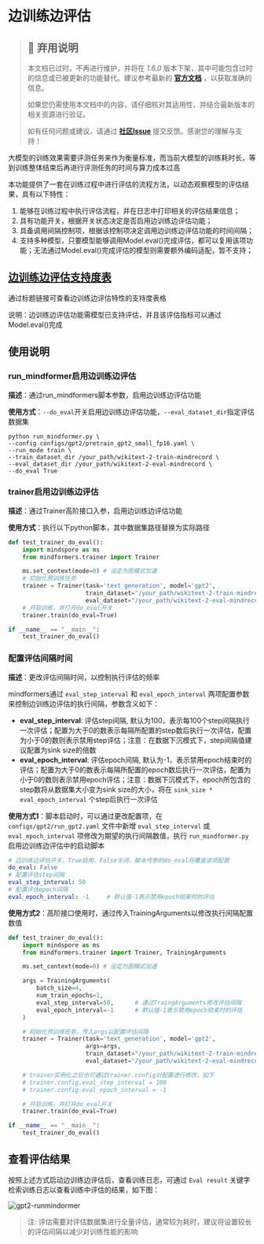 # 边训练边评估

> ## 🚨 弃用说明
>
> 本文档已过时，不再进行维护，并将在 *1.6.0* 版本下架，其中可能包含过时的信息或已被更新的功能替代。建议参考最新的 **[官方文档](https://www.mindspore.cn/mindformers/docs/zh-CN/r1.5.0/index.html)** ，以获取准确的信息。
>
> 如果您仍需使用本文档中的内容，请仔细核对其适用性，并结合最新版本的相关资源进行验证。
>
> 如有任何问题或建议，请通过 **[社区Issue](https://gitee.com/mindspore/mindformers/issues/new)** 提交反馈。感谢您的理解与支持！

大模型的训练效果需要评测任务来作为衡量标准，而当前大模型的训练耗时长，等到训练整体结束后再进行评测任务的时间与算力成本过高

本功能提供了一套在训练过程中进行评估的流程方法，以动态观察模型的评估结果，具有以下特性：

1. 能够在训练过程中执行评估流程，并在日志中打印相关的评估结果信息；
2. 具有功能开关，根据开关状态决定是否启用边训练边评估功能；
3. 具备调用间隔控制项，根据该控制项决定调用边训练边评估功能的时间间隔；
4. 支持多种模型，只要模型能够调用Model.eval()完成评估，都可以复用该项功能；无法通过Model.eval()完成评估的模型则需要额外编码适配，暂不支持；

## [边训练边评估支持度表](../model_support_list.md#边训练边评估支持度表)

通过标题链接可查看边训练边评估特性的支持度表格

说明：边训练边评估功能需模型已支持评估，并且该评估指标可以通过Model.eval()完成

## 使用说明

### run_mindformer启用边训练边评估

**描述**：通过run_mindformers脚本参数，启用边训练边评估功能

**使用方式**：`--do_eval`开关启用边训练边评估功能，`--eval_dataset_dir`指定评估数据集

```shell
python run_mindformer.py \
--config configs/gpt2/pretrain_gpt2_small_fp16.yaml \
--run_mode train \
--train_dataset_dir /your_path/wikitext-2-train-mindrecord \
--eval_dataset_dir /your_path/wikitext-2-eval-mindrecord \
--do_eval True
```

### trainer启用边训练边评估

**描述**：通过Trainer高阶接口入参，启用边训练边评估功能

**使用方式**：执行以下python脚本，其中数据集路径替换为实际路径

```python
def test_trainer_do_eval():
    import mindspore as ms
    from mindformers.trainer import Trainer

    ms.set_context(mode=0) # 设定为图模式加速
    # 初始化预训练任务
    trainer = Trainer(task='text_generation', model='gpt2',
                      train_dataset="/your_path/wikitext-2-train-mindrecord",
                      eval_dataset="/your_path/wikitext-2-eval-mindrecord")
    # 开启训练，并打开do_eval开关
    trainer.train(do_eval=True)

if __name__ == "__main__":
    test_trainer_do_eval()
```

### 配置评估间隔时间

**描述**：更改评估间隔时间，以控制执行评估的频率

mindformers通过 `eval_step_interval` 和 `eval_epoch_interval` 两项配置参数来控制边训练边评估的执行间隔，参数含义如下：

- **eval_step_interval**: 评估step间隔, 默认为100，表示每100个step间隔执行一次评估；配置为大于0的数表示每隔所配置的step数后执行一次评估，配置为小于0的数则表示禁用step评估；注意：在数据下沉模式下，step间隔值建议配置为sink size的倍数
- **eval_epoch_interval**: 评估epoch间隔, 默认为-1，表示禁用epoch结束时的评估；配置为大于0的数表示每隔所配置的epoch数后执行一次评估，配置为小于0的数则表示禁用epoch评估；注意：数据下沉模式下，epoch所包含的step数将从数据集大小变为sink size的大小，将在 `sink_size * eval_epoch_interval` 个step后执行一次评估

**使用方式1**：脚本启动时，可以通过更改配置项，在 `configs/gpt2/run_gpt2.yaml` 文件中新增 `eval_step_interval` 或 `eval_epoch_interval` 项修改为期望的执行间隔数值，执行 `run_mindformer.py` 启用边训练边评估中的启动脚本

```yaml
# 边训练边评估开关，True启用，False关闭，脚本传参的do_eval将覆盖该项配置
do_eval: False
# 配置评估step间隔
eval_step_interval: 50
# 配置评估epoch间隔
eval_epoch_interval: -1     # 默认值-1表示禁用epoch结束时的评估
```

**使用方式2**：高阶接口使用时，通过传入TrainingArguments以修改执行间隔配置数值

```python
def test_trainer_do_eval():
    import mindspore as ms
    from mindformers.trainer import Trainer, TrainingArguments

    ms.set_context(mode=0) # 设定为图模式加速

    args = TrainingArguments(
        batch_size=4,
        num_train_epochs=1,
        eval_step_interval=50,      # 通过TraingArguments修改评估间隔
        eval_epoch_interval=-1      # 默认值-1表示禁用epoch结束时的评估
    )

    # 初始化预训练任务，传入args以配置评估间隔
    trainer = Trainer(task='text_generation', model='gpt2',
                      args=args,
                      train_dataset="/your_path/wikitext-2-train-mindrecord",
                      eval_dataset="/your_path/wikitext-2-eval-mindrecord")

    # trainer实例化之后也可通过trainer.config对配置进行修改，如下
    # trainer.config.eval_step_interval = 100
    # trainer.config.eval_epoch_interval = -1

    # 开启训练，并打开do_eval开关
    trainer.train(do_eval=True)

if __name__ == "__main__":
    test_trainer_do_eval()
```

## 查看评估结果

按照上述方式启动边训练边评估后，查看训练日志，可通过 `Eval result` 关键字检索训练日志以查看训练中评估的结果，如下图：

![gpt2-runmindormer](https://foruda.gitee.com/images/1686903702963042587/d2c01f36_7579591.png "gpt2-ppl.png")

> 注: 评估需要对评估数据集进行全量评估，通常较为耗时，建议将设置较长的评估间隔以减少对训练性能的影响
